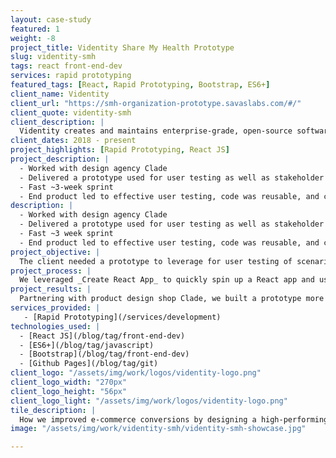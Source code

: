 ```yaml
---
layout: case-study
featured: 1
weight: -8
project_title: Videntity Share My Health Prototype
slug: videntity-smh
tags: react front-end-dev
services: rapid prototyping
featured_tags: [React, Rapid Prototyping, Bootstrap, ES6+]
client_name: Videntity
client_url: "https://smh-organization-prototype.savaslabs.com/#/"
client_quote: videntity-smh
client_description: |
  Videntity creates and maintains enterprise-grade, open-source software solutions for health care and beyond. They specialize in supporting and customizing tools like OAuth2, Open ID Connect, and HL7 FHIR.
client_dates: 2018 - present
project_highlights: [Rapid Prototyping, React JS]
project_description: |
  - Worked with design agency Clade
  - Delivered a prototype used for user testing as well as stakeholder interest
  - Fast ~3-week sprint
  - End product led to effective user testing, code was reusable, and client was happy
description: |
  - Worked with design agency Clade
  - Delivered a prototype used for user testing as well as stakeholder interest
  - Fast ~3 week sprint
  - End product led to effective user testing, code was reusable, and client was happy
project_objective: |
  The client needed a prototype to leverage for user testing of scenarios involving a complex member approval process. So we set out to build a prototype that felt real for the user during testing and one that demonstrated to product stakeholders the power of the eventual product. Within a quick timeline, we aimed to deliver prototype code that the client could reuse on the final product.
project_process: |
  We leveraged _Create React App_ to quickly spin up a React app and used session storage to store variables for things like mimicking authentication and stepping through the member approval process. Keeping our code modular, we were able to ensure that components easily translated to the eventual Django app. We utilized modular styles, and react-bootstrap so that SCSS code could be reused as-is. We were also able to ensure that the prototype met accessibility standards, making the code even more reusable.
project_results: |
  Partnering with product design shop Clade, we built a prototype more functional and realistic than the client expected given the short two-week sprint. We delivered organized, modular, and maintainable code for use in the final application. In the end, the client was happy, and we exceeded their expectations.
services_provided: |
   - [Rapid Prototyping](/services/development)
technologies_used: |
  - [React JS](/blog/tag/front-end-dev)
  - [ES6+](/blog/tag/javascript)
  - [Bootstrap](/blog/tag/front-end-dev)
  - [Github Pages](/blog/tag/git)
client_logo: "/assets/img/work/logos/videntity-logo.png"
client_logo_width: "270px"
client_logo_height: "56px"
client_logo_light: "/assets/img/work/logos/videntity-logo.png"
tile_description: |
  How we improved e-commerce conversions by designing a high-performing, spell-checking, auto-completing, multi-filtered React and Apache Solr search application.
image: "/assets/img/work/videntity-smh/videntity-smh-showcase.jpg"

---
```

